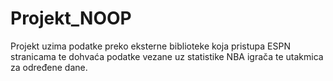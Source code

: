 # Projekt_NOOP

Projekt uzima podatke preko eksterne biblioteke koja pristupa ESPN stranicama te dohvaća podatke vezane uz statistike NBA igrača te utakmica za određene dane.
